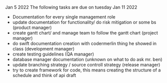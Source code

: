 Jan 5 2022
The following tasks are due on tuesday Jan 11 2022
- Documentation for every single management role
- update documentation for functionality/ do risk mitigation or some bs (product manager)
- create gantt chart/ and manage team to follow the gantt chart (project manager)
- do swift documentation creation with codermerlin thing he showed in class (development manager)
- create testing guidelines (QA manager)
- database manager documentation (unknown on what to do ask mr. ben)
- update branching strategy / source controll strategy (release manager)
- try to create framework for code, this means creating the structure of a schedule and think of api draft 
